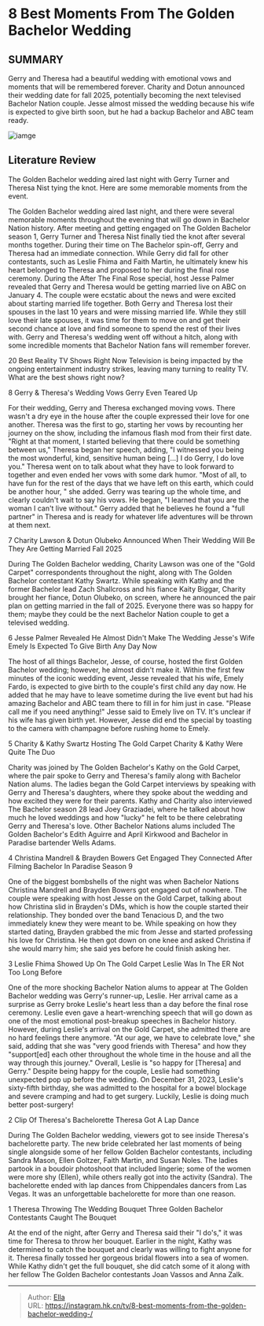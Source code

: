 # 8 Best Moments From The Golden Bachelor Wedding 


## SUMMARY 


 Gerry and Theresa had a beautiful wedding with emotional vows and moments that will be remembered forever. 
 Charity and Dotun announced their wedding date for fall 2025, potentially becoming the next televised Bachelor Nation couple. 
 Jesse almost missed the wedding because his wife is expected to give birth soon, but he had a backup Bachelor and ABC team ready. 

![iamge](https://static1.srcdn.com/wordpress/wp-content/uploads/2024/01/retitled_-8-best-moments-from-the-golden-bachelor-wedding.jpg)

## Literature Review
The Golden Bachelor wedding aired last night with Gerry Turner and Theresa Nist tying the knot. Here are some memorable moments from the event. 




The Golden Bachelor wedding aired last night, and there were several memorable moments throughout the evening that will go down in Bachelor Nation history. After meeting and getting engaged on The Golden Bachelor season 1, Gerry Turner and Theresa Nist finally tied the knot after several months together. During their time on The Bachelor spin-off, Gerry and Theresa had an immediate connection. While Gerry did fall for other contestants, such as Leslie Fhima and Faith Martin, he ultimately knew his heart belonged to Theresa and proposed to her during the final rose ceremony.
During the After The Final Rose special, host Jesse Palmer revealed that Gerry and Theresa would be getting married live on ABC on January 4. The couple were ecstatic about the news and were excited about starting married life together. Both Gerry and Theresa lost their spouses in the last 10 years and were missing married life. While they still love their late spouses, it was time for them to move on and get their second chance at love and find someone to spend the rest of their lives with. Gerry and Theresa&#39;s wedding went off without a hitch, along with some incredible moments that Bachelor Nation fans will remember forever.
            
 
 20 Best Reality TV Shows Right Now 
Television is being impacted by the ongoing entertainment industry strikes, leaving many turning to reality TV. What are the best shows right now?













 








 8  Gerry &amp; Theresa&#39;s Wedding Vows 
Gerry Even Teared Up


 







For their wedding, Gerry and Theresa exchanged moving vows. There wasn&#39;t a dry eye in the house after the couple expressed their love for one another. Theresa was the first to go, starting her vows by recounting her journey on the show, including the infamous flash mod from their first date. &#34;Right at that moment, I started believing that there could be something between us,&#34; Theresa began her speech, adding, &#34;I witnessed you being the most wonderful, kind, sensitive human being [...] I do Gerry, I do love you.&#34;
Theresa went on to talk about what they have to look forward to together and even ended her vows with some dark humor. &#34;Most of all, to have fun for the rest of the days that we have left on this earth, which could be another hour, &#34; she added. Gerry was tearing up the whole time, and clearly couldn&#39;t wait to say his vows. He began, &#34;I learned that you are the woman I can&#39;t live without.&#34; Gerry added that he believes he found a &#34;full partner&#34; in Theresa and is ready for whatever life adventures will be thrown at them next.





 7  Charity Lawson &amp; Dotun Olubeko Announced When Their Wedding Will Be 
They Are Getting Married Fall 2025
        

During The Golden Bachelor wedding, Charity Lawson was one of the &#34;Gold Carpet&#34; correspondents throughout the night, along with The Golden Bachelor contestant Kathy Swartz. While speaking with Kathy and the former Bachelor lead Zach Shallcross and his fiance Kaity Biggar, Charity brought her fiance, Dotun Olubeko, on screen, where he announced the pair plan on getting married in the fall of 2025. Everyone there was so happy for them; maybe they could be the next Bachelor Nation couple to get a televised wedding.





 6  Jesse Palmer Revealed He Almost Didn&#39;t Make The Wedding 
Jesse&#39;s Wife Emely Is Expected To Give Birth Any Day Now


 







The host of all things Bachelor, Jesse, of course, hosted the first Golden Bachelor wedding; however, he almost didn&#39;t make it. Within the first few minutes of the iconic wedding event, Jesse revealed that his wife, Emely Fardo, is expected to give birth to the couple&#39;s first child any day now. He added that he may have to leave sometime during the live event but had his amazing Bachelor and ABC team there to fill in for him just in case.
&#34;Please call me if you need anything!&#34; Jesse said to Emely live on TV. It&#39;s unclear if his wife has given birth yet. However, Jesse did end the special by toasting to the camera with champagne before rushing home to Emely.





 5  Charity &amp; Kathy Swartz Hosting The Gold Carpet 
Charity &amp; Kathy Were Quite The Duo
        

Charity was joined by The Golden Bachelor&#39;s Kathy on the Gold Carpet​​​​​​, where the pair spoke to Gerry and Theresa&#39;s family along with Bachelor Nation alums. The ladies began the Gold Carpet interviews by speaking with Gerry and Theresa&#39;s daughters, where they spoke about the wedding and how excited they were for their parents. Kathy and Charity also interviewed The Bachelor season 28 lead Joey Graziadei, where he talked about how much he loved weddings and how &#34;lucky&#34; he felt to be there celebrating Gerry and Theresa&#39;s love. Other Bachelor Nations alums included The Golden Bachelor&#39;s Edith Aguirre and April Kirkwood and Bachelor in Paradise bartender Wells Adams.





 4  Christina Mandrell &amp; Brayden Bowers Get Engaged 
They Connected After Filming Bachelor In Paradise Season 9


One of the biggest bombshells of the night was when Bachelor Nations Christina Mandrell and Brayden Bowers got engaged out of nowhere. The couple were speaking with host Jesse on the Gold Carpet, talking about how Christina slid in Brayden&#39;s DMs, which is how the couple started their relationship. They bonded over the band Tenacious D, and the two immediately knew they were meant to be. While speaking on how they started dating, Brayden grabbed the mic from Jesse and started professing his love for Christina. He then got down on one knee and asked Christina if she would marry him; she said yes before he could finish asking her.





 3  Leslie Fhima Showed Up On The Gold Carpet 
Leslie Was In The ER Not Too Long Before


 







One of the more shocking Bachelor Nation alums to appear at The Golden Bachelor wedding was Gerry&#39;s runner-up, Leslie. Her arrival came as a surprise as Gerry broke Leslie&#39;s heart less than a day before the final rose ceremony. Leslie even gave a heart-wrenching speech that will go down as one of the most emotional post-breakup speeches in Bachelor history. However, during Leslie&#39;s arrival on the Gold Carpet, she admitted there are no hard feelings there anymore. &#34;At our age, we have to celebrate love,&#34; she said, adding that she was &#34;very good friends with Theresa&#34; and how they &#34;support[ed] each other throughout the whole time in the house and all the way through this journey.&#34;
Overall, Leslie is &#34;so happy for [Theresa] and Gerry.&#34; Despite being happy for the couple, Leslie had something unexpected pop up before the wedding. On December 31, 2023, Leslie&#39;s sixty-fifth birthday, she was admitted to the hospital for a bowel blockage and severe cramping and had to get surgery. Luckily, Leslie is doing much better post-surgery!





 2  Clip Of Theresa&#39;s Bachelorette 
Theresa Got A Lap Dance
        

During The Golden Bachelor wedding, viewers got to see inside Theresa&#39;s bachelorette party. The new bride celebrated her last moments of being single alongside some of her fellow Golden Bachelor contestants, including Sandra Mason, Ellen Goltzer, Faith Martin, and Susan Noles. The ladies partook in a boudoir photoshoot that included lingerie; some of the women were more shy (Ellen), while others really got into the activity (Sandra). The bachelorette ended with lap dances from Chippendales dancers from Las Vegas. It was an unforgettable bachelorette for more than one reason.





 1  Theresa Throwing The Wedding Bouquet 
Three Golden Bachelor Contestants Caught The Bouquet
        

At the end of the night, after Gerry and Theresa said their &#34;I do&#39;s,&#34; it was time for Theresa to throw her bouquet. Earlier in the night, Kathy was determined to catch the bouquet and clearly was willing to fight anyone for it. Theresa finally tossed her gorgeous bridal flowers into a sea of women. While Kathy didn&#39;t get the full bouquet, she did catch some of it along with her fellow The Golden Bachelor contestants Joan Vassos and Anna Zalk.


---

> Author: [Ella](https://instagram.hk.cn/)  
> URL: https://instagram.hk.cn/tv/8-best-moments-from-the-golden-bachelor-wedding-/  

